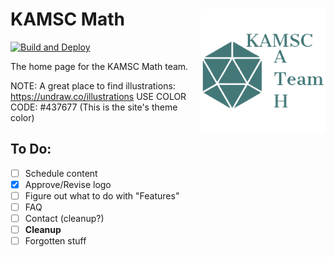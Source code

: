 <div>
  <img align="right" src="/images/logo/logo1.svg" alt="KAMSC Math Logo" width="200"/> 
  <h1> KAMSC Math</h1>
</div>

[![Build and Deploy](https://github.com/ds12a/KAMSC-Math/actions/workflows/pages/pages-build-deployment/badge.svg)](https://github.com/ds12a/KAMSC-Math/actions/workflows/pages/pages-build-deployment)

The home page for the KAMSC Math team.

NOTE: A great place to find illustrations: https://undraw.co/illustrations USE COLOR CODE: #437677 (This is the site's theme color)

## To Do:
- [ ] Schedule content
- [x] Approve/Revise logo
- [ ] Figure out what to do with "Features"
- [ ] FAQ
- [ ] Contact (cleanup?)
- [ ] **Cleanup**
- [ ] Forgotten stuff
